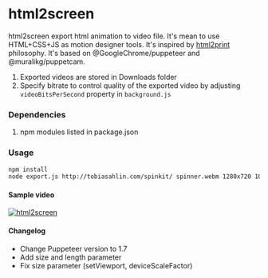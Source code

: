 # html2screen

html2screen export html animation to video file.
It's mean to use HTML+CSS+JS as motion designer tools.
It's inspired by [html2print](http://osp.kitchen/tools/html2print/) philosophy.
It's based on @GoogleChrome/puppeteer and @muralikg/puppetcam.

1. Exported videos are stored in Downloads folder
2. Specify bitrate to control quality of the exported video by adjusting `videoBitsPerSecond` property in `background.js`


### Dependencies

1. npm modules listed in package.json

### Usage

```sh
npm install
node export.js http://tobiasahlin.com/spinkit/ spinner.webm 1280x720 10s
```

#### Sample video
[![html2screen](https://img.youtube.com/vi/JM1Zw9oXSGI/0.jpg)](https://youtu.be/JM1Zw9oXSGI)

#### Changelog

- Change Puppeteer version to 1.7
- Add size and length parameter
- Fix size parameter (setViewport, deviceScaleFactor)
